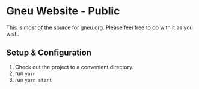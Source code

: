 # Gneu Website - Public

This is *most of* the source for gneu.org. Please feel free to do with it as you wish. 

## Setup & Configuration

1. Check out the project to a convenient directory.
2. run `yarn`
3. run `yarn start` 